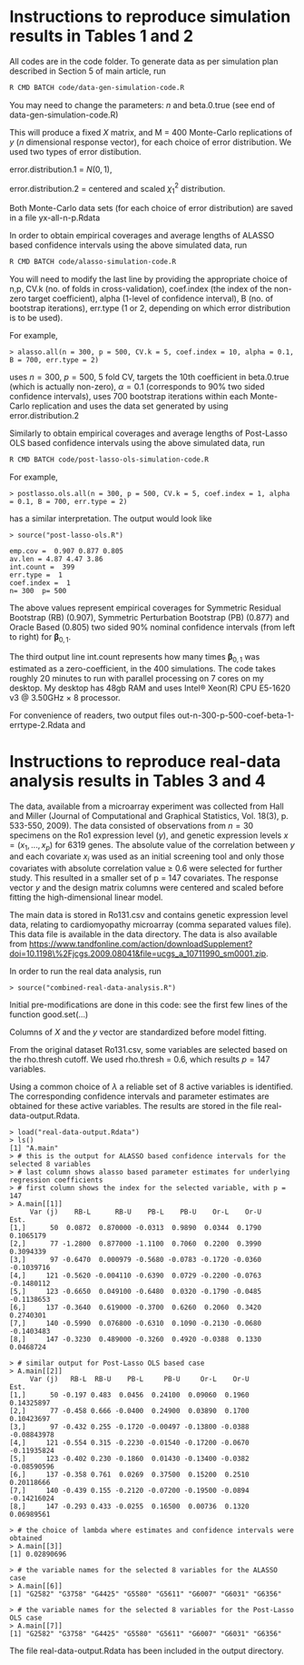 # Instructions to reproduce simulation results in Tables 1 and 2

All codes are in the code folder. To generate data as per simulation plan described in Section 5 of main article, run

```sh
R CMD BATCH code/data-gen-simulation-code.R
```

You may need to change the parameters: $n$ and beta.0.true (see end of data-gen-simulation-code.R)

This will produce a fixed $X$ matrix, and M = 400 Monte-Carlo replications of $y$ ($n$ dimensional response vector), for each choice of error distribution. We used two types of error distibution.

error.distribution.1 = $N(0,1)$, 

error.distribution.2 = centered and scaled $\chi^2_1$ distribution.

Both Monte-Carlo data sets (for each choice of error distribution) are saved in a file yx-all-n-p.Rdata

In order to obtain empirical coverages and average lengths of ALASSO based confidence intervals using the above simulated data, run

```sh
R CMD BATCH code/alasso-simulation-code.R
```
You will need to modify the last line by providing the appropriate choice of n,p, CV.k (no. of folds in cross-validation), coef.index (the index of the non-zero target coefficient), alpha (1-level of confidence interval), B (no. of bootstrap iterations), err.type (1 or 2, depending on which error distribution is to be used).

For example,

```{r}
> alasso.all(n = 300, p = 500, CV.k = 5, coef.index = 10, alpha = 0.1, B = 700, err.type = 2)

```
uses $n = 300$, $p = 500$, 5 fold CV, targets the 10th coefficient in beta.0.true (which is actually non-zero), $\alpha = 0.1$ (corresponds to 90% two sided confidence intervals), uses 700 bootstrap iterations within each Monte-Carlo replication and uses the data set generated by using error.distribution.2

Similarly to obtain empirical coverages and average lengths of Post-Lasso OLS based confidence intervals using the above simulated data, run

```sh
R CMD BATCH code/post-lasso-ols-simulation-code.R
```

For example, 
```{r}
> postlasso.ols.all(n = 300, p = 500, CV.k = 5, coef.index = 1, alpha = 0.1, B = 700, err.type = 2)
```
has a similar interpretation. The output would look like

```{r}
> source("post-lasso-ols.R")

emp.cov =  0.907 0.877 0.805 
av.len = 4.87 4.47 3.86 
int.count =  399 
err.type =  1 
coef.index =  1 
n= 300  p= 500
```
The above values represent empirical coverages for Symmetric Residual Bootstrap (RB) (0.907), Symmetric Perturbation Bootstrap (PB) (0.877) and Oracle Based (0.805) two sided 90% nominal confidence intervals (from left to right) for $\boldsymbol{\beta}_{0,1}$. 

The third output line int.count represents how many times $\boldsymbol{\beta}_{0,1}$ was estimated as a zero-coefficient, in the 400 simulations. The code takes roughly 20 minutes to run with parallel processing on 7 cores on my desktop. My desktop has 48gb RAM and uses Intel® Xeon(R) CPU E5-1620 v3 @ 3.50GHz × 8 processor.

For convenience of readers, two output files out-n-300-p-500-coef-beta-1-errtype-2.Rdata and 

# Instructions to reproduce real-data analysis results in Tables 3 and 4

The data, available from a microarray experiment was collected from Hall and Miller (Journal of Computational and Graphical Statistics, Vol. 18(3), p. 533-550, 2009). The data consisted of observations from $n = 30$
specimens on the Ro1 expression level ($y$), and genetic expression levels $x = (x_1, . . . , x_p)$ for 6319 genes. The absolute value of the correlation between $y$ and each covariate $x_i$ was used as an initial screening tool and only those covariates with absolute correlation value ≥ 0.6 were selected for further study. This resulted in a smaller set of p = 147 covariates. The response vector $y$ and the design matrix columns were centered and scaled before fitting the high-dimensional linear model.

The main data is stored in Ro131.csv and contains genetic expression level data, relating to cardiomyopathy microarray (comma separated values file). This data file is available in the data directory. The data is also available from https://www.tandfonline.com/action/downloadSupplement?doi=10.1198\%2Fjcgs.2009.08041&file=ucgs_a_10711990_sm0001.zip.

In order to run the real data analysis, run
```{r}
> source("combined-real-data-analysis.R")
```
Initial pre-modifications are done in this code: see the first few lines of the function good.set(...)

Columns of $X$ and the $y$ vector are standardized before model fitting.

From the original dataset Ro131.csv, some variables are selected based on the rho.thresh cutoff. We used rho.thresh = 0.6, which results $p=147$ variables.

Using a common choice of $\lambda$ a reliable set of 8 active variables is identified. The corresponding confidence intervals and parameter estimates are obtained for these active variables. The results are stored in the file real-data-output.Rdata.

```{r}
> load("real-data-output.Rdata")
> ls()
[1] "A.main"
> # this is the output for ALASSO based confidence intervals for the selected 8 variables
> # last column shows alasso based parameter estimates for underlying regression coefficients
> # first column shows the index for the selected variable, with p = 147
> A.main[[1]]
     Var (j)    RB-L      RB-U    PB-L    PB-U    Or-L    Or-U       Est.
[1,]      50  0.0872  0.870000 -0.0313  0.9890  0.0344  0.1790  0.1065179
[2,]      77 -1.2800  0.877000 -1.1100  0.7060  0.2200  0.3990  0.3094339
[3,]      97 -0.6470  0.000979 -0.5680 -0.0783 -0.1720 -0.0360 -0.1039716
[4,]     121 -0.5620 -0.004110 -0.6390  0.0729 -0.2200 -0.0763 -0.1480112
[5,]     123 -0.6650  0.049100 -0.6480  0.0320 -0.1790 -0.0485 -0.1138653
[6,]     137 -0.3640  0.619000 -0.3700  0.6260  0.2060  0.3420  0.2740301
[7,]     140 -0.5990  0.076800 -0.6310  0.1090 -0.2130 -0.0680 -0.1403483
[8,]     147 -0.3230  0.489000 -0.3260  0.4920 -0.0388  0.1330  0.0468724

> # similar output for Post-Lasso OLS based case
> A.main[[2]]
     Var (j)   RB-L  RB-U    PB-L     PB-U     Or-L    Or-U        Est.
[1,]      50 -0.197 0.483  0.0456  0.24100  0.09060  0.1960  0.14325897
[2,]      77 -0.458 0.666 -0.0400  0.24900  0.03890  0.1700  0.10423697
[3,]      97 -0.432 0.255 -0.1720 -0.00497 -0.13800 -0.0388 -0.08843978
[4,]     121 -0.554 0.315 -0.2230 -0.01540 -0.17200 -0.0670 -0.11935824
[5,]     123 -0.402 0.230 -0.1860  0.01430 -0.13400 -0.0382 -0.08590596
[6,]     137 -0.358 0.761  0.0269  0.37500  0.15200  0.2510  0.20118666
[7,]     140 -0.439 0.155 -0.2120 -0.07200 -0.19500 -0.0894 -0.14216024
[8,]     147 -0.293 0.433 -0.0255  0.16500  0.00736  0.1320  0.06989561

> # the choice of lambda where estimates and confidence intervals were obtained
> A.main[[3]]
[1] 0.02890696

> # the variable names for the selected 8 variables for the ALASSO case
> A.main[[6]]
[1] "G2582" "G3758" "G4425" "G5580" "G5611" "G6007" "G6031" "G6356"

> # the variable names for the selected 8 variables for the Post-Lasso OLS case
> A.main[[7]]
[1] "G2582" "G3758" "G4425" "G5580" "G5611" "G6007" "G6031" "G6356"

```
The file real-data-output.Rdata has been included in the output directory.
